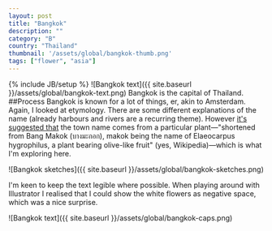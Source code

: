 ```yaml
---
layout: post
title: "Bangkok"
description: ""
category: "B"
country: "Thailand"
thumbnail: '/assets/global/bangkok-thumb.png'
tags: ["flower", "asia"]
---
```

{% include JB/setup %}
![Bangkok text]({{ site.baseurl }}/assets/global/bangkok-text.png)
Bangkok is the capital of Thailand.
##Process
Bangkok is known for a lot of things, er, akin to Amsterdam. Again, I looked at etymology. There are some different explanations of the name (already harbours and rivers are a recurring theme). However [it's suggested that](https://en.wikipedia.org/wiki/Bangkok) the town name comes from a particular plant—"shortened from Bang Makok (บางมะกอก), makok being the name of Elaeocarpus hygrophilus, a plant bearing olive-like fruit" (yes, Wikipedia)—which is what I'm exploring here.

![Bangkok sketches]({{ site.baseurl }}/assets/global/bangkok-sketches.png)

I'm keen to keep the text legible where possible. When playing around with Illustrator I realised that I could show the white flowers as negative space, which was a nice surprise.

![Bangkok text]({{ site.baseurl }}/assets/global/bangkok-caps.png)
